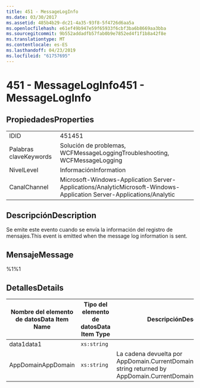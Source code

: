 ```yaml
---
title: 451 - MessageLogInfo
ms.date: 03/30/2017
ms.assetid: 485b4b29-dc21-4a35-93f8-5f4726d6aa5a
ms.openlocfilehash: e61ef49b947e59f65933f6cbf3ba6b8669aa3bba
ms.sourcegitcommit: 9b552addadfb57fab0b9e7852ed4f1f1b8a42f8e
ms.translationtype: MT
ms.contentlocale: es-ES
ms.lasthandoff: 04/23/2019
ms.locfileid: "61757695"
---
```

# <a name="451---messageloginfo"></a><span data-ttu-id="c0008-102">451 - MessageLogInfo</span><span class="sxs-lookup"><span data-stu-id="c0008-102">451 - MessageLogInfo</span></span>
## <a name="properties"></a><span data-ttu-id="c0008-103">Propiedades</span><span class="sxs-lookup"><span data-stu-id="c0008-103">Properties</span></span>  
  
|||  
|-|-|  
|<span data-ttu-id="c0008-104">ID</span><span class="sxs-lookup"><span data-stu-id="c0008-104">ID</span></span>|<span data-ttu-id="c0008-105">451</span><span class="sxs-lookup"><span data-stu-id="c0008-105">451</span></span>|  
|<span data-ttu-id="c0008-106">Palabras clave</span><span class="sxs-lookup"><span data-stu-id="c0008-106">Keywords</span></span>|<span data-ttu-id="c0008-107">Solución de problemas, WCFMessageLogging</span><span class="sxs-lookup"><span data-stu-id="c0008-107">Troubleshooting, WCFMessageLogging</span></span>|  
|<span data-ttu-id="c0008-108">Nivel</span><span class="sxs-lookup"><span data-stu-id="c0008-108">Level</span></span>|<span data-ttu-id="c0008-109">Información</span><span class="sxs-lookup"><span data-stu-id="c0008-109">Information</span></span>|  
|<span data-ttu-id="c0008-110">Canal</span><span class="sxs-lookup"><span data-stu-id="c0008-110">Channel</span></span>|<span data-ttu-id="c0008-111">Microsoft-Windows-Application Server-Applications/Analytic</span><span class="sxs-lookup"><span data-stu-id="c0008-111">Microsoft-Windows-Application Server-Applications/Analytic</span></span>|  
  
## <a name="description"></a><span data-ttu-id="c0008-112">Descripción</span><span class="sxs-lookup"><span data-stu-id="c0008-112">Description</span></span>  
 <span data-ttu-id="c0008-113">Se emite este evento cuando se envía la información del registro de mensajes.</span><span class="sxs-lookup"><span data-stu-id="c0008-113">This event is emitted when the message log information is sent.</span></span>  
  
## <a name="message"></a><span data-ttu-id="c0008-114">Mensaje</span><span class="sxs-lookup"><span data-stu-id="c0008-114">Message</span></span>  
 <span data-ttu-id="c0008-115">%1</span><span class="sxs-lookup"><span data-stu-id="c0008-115">%1</span></span>  
  
## <a name="details"></a><span data-ttu-id="c0008-116">Detalles</span><span class="sxs-lookup"><span data-stu-id="c0008-116">Details</span></span>  
  
|<span data-ttu-id="c0008-117">Nombre del elemento de datos</span><span class="sxs-lookup"><span data-stu-id="c0008-117">Data Item Name</span></span>|<span data-ttu-id="c0008-118">Tipo del elemento de datos</span><span class="sxs-lookup"><span data-stu-id="c0008-118">Data Item Type</span></span>|<span data-ttu-id="c0008-119">Descripción</span><span class="sxs-lookup"><span data-stu-id="c0008-119">Description</span></span>|  
|--------------------|--------------------|-----------------|  
|<span data-ttu-id="c0008-120">data1</span><span class="sxs-lookup"><span data-stu-id="c0008-120">data1</span></span>|`xs:string`||  
|<span data-ttu-id="c0008-121">AppDomain</span><span class="sxs-lookup"><span data-stu-id="c0008-121">AppDomain</span></span>|`xs:string`|<span data-ttu-id="c0008-122">La cadena devuelta por AppDomain.CurrentDomain.FriendlyName.</span><span class="sxs-lookup"><span data-stu-id="c0008-122">The string returned by AppDomain.CurrentDomain.FriendlyName.</span></span>|
